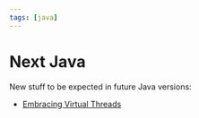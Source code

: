 ```yaml
---
tags: [java]
---
```


# Next Java

New stuff to be expected in future Java versions:

- [Embracing Virtual Threads](https://spring.io/blog/2022/10/11/embracing-virtual-threads)